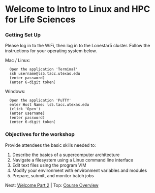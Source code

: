 # Welcome to Intro to Linux and HPC for Life Sciences

### Getting Set Up

Please log in to the WiFi, then log in to the Lonestar5 cluster. Follow the instructions for your operating system below.

Mac / Linux:

```
  Open the application 'Terminal'
  ssh username@ls5.tacc.utexas.edu 
  (enter password)
  (enter 6-digit token)
```

Windows:

```
  Open the application 'PuTTY'
  enter Host Name: ls5.tacc.utexas.edu
  (click 'Open')
  (enter username)
  (enter password)
  (enter 6-digit token)
```


### Objectives for the workshop

 Provide attendees the basic skills needed to:

 1. Describe the basics of a supercomputer architecture
 2. Navigate a filesystem using a Linux command line interface
 3. Edit text files using the program VIM
 4. Modify your environment with environment variables and modules
 5. Prepare, submit, and monitor batch jobs

Next: [Welcome Part 2](welcome_02.md) | Top: [Course Overview](../README.md)

